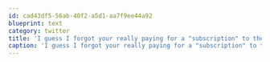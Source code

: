 ```yaml
---
id: cad43df5-56ab-40f2-a5d1-aa7f9ee44a92
blueprint: text
category: twitter
title: 'I guess I forgot your really paying for a "subscription" to the ecosystem and not really the hardware.'
caption: 'I guess I forgot your really paying for a "subscription" to the ecosystem and not really the hardware.'
---
```

